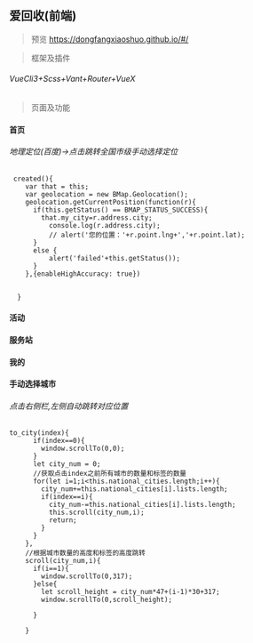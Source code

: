 ## 爱回收(前端)

> 预览
https://dongfangxiaoshuo.github.io/#/

> 框架及插件

###### VueCli3+Scss+Vant+Router+VueX



> 页面及功能

#### 首页

###### 地理定位(百度)->点击跳转全国市级手动选择定位
```
 created(){
    var that = this;
    var geolocation = new BMap.Geolocation();
    geolocation.getCurrentPosition(function(r){
      if(this.getStatus() == BMAP_STATUS_SUCCESS){
        that.my_city=r.address.city;
          console.log(r.address.city);
          // alert('您的位置：'+r.point.lng+','+r.point.lat);
      }
      else {
          alert('failed'+this.getStatus());
      }        
    },{enableHighAccuracy: true})


  }

```
#### 活动

#### 服务站

#### 我的

#### 手动选择城市
###### 点击右侧栏,左侧自动跳转对应位置
``` 
to_city(index){
      if(index==0){
        window.scrollTo(0,0);
      }
      let city_num = 0;
      //获取点击index之前所有城市的数量和标签的数量
      for(let i=1;i<this.national_cities.length;i++){
        city_num+=this.national_cities[i].lists.length;      
        if(index==i){
          city_num-=this.national_cities[i].lists.length;  
          this.scroll(city_num,i);
          return;
        }
      }
    },
    //根据城市数量的高度和标签的高度跳转
    scroll(city_num,i){
      if(i==1){
        window.scrollTo(0,317);
      }else{
        let scroll_height = city_num*47+(i-1)*30+317;
        window.scrollTo(0,scroll_height);

      }
    
    }
 ```



